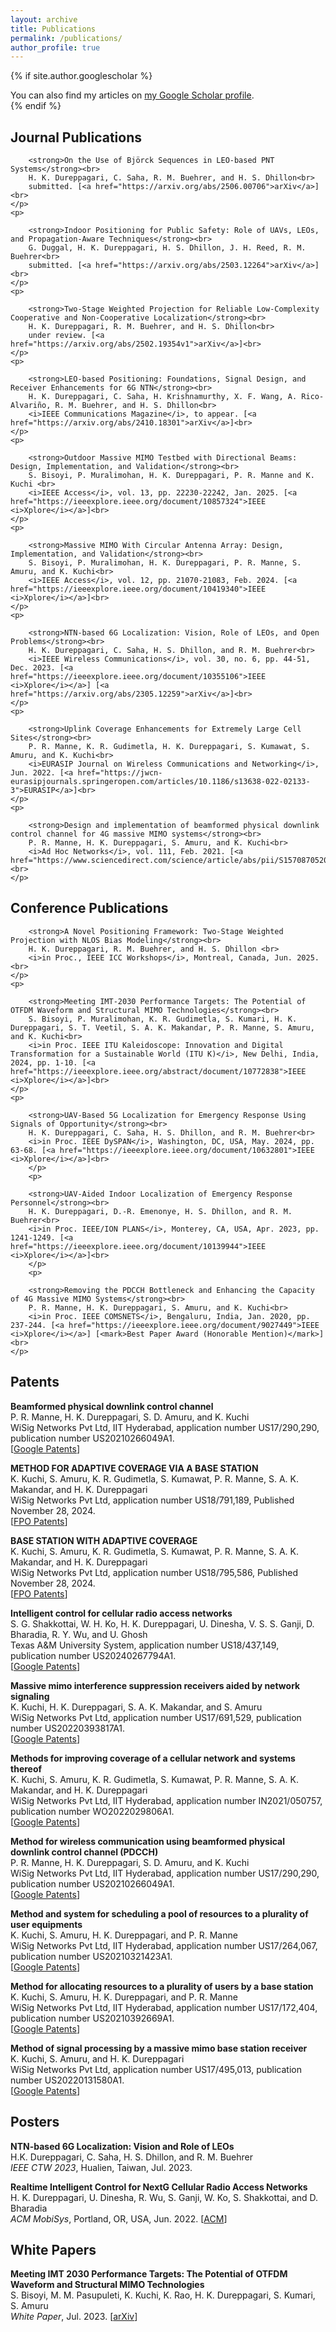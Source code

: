 ```yaml
---
layout: archive
title: Publications
permalink: /publications/
author_profile: true
---
```

<div class="cv">
    <script src="https://kit.fontawesome.com/a076d05399.js"></script>
	
{% if site.author.googlescholar %}
  <div class="wordwrap">You can also find my articles on <a href="https://scholar.google.com/citations?hl=en&user=RIZ4-acAAAAJ">my Google Scholar profile</a>.</div>
{% endif %}
	
<h2> <strong> Journal Publications</strong> </h2>
	<p>

		<strong>On the Use of Björck Sequences in LEO-based PNT Systems</strong><br>
		H. K. Dureppagari, C. Saha, R. M. Buehrer, and H. S. Dhillon<br>
		submitted. [<a href="https://arxiv.org/abs/2506.00706">arXiv</a>]<br>
	</p>
	<p>

		<strong>Indoor Positioning for Public Safety: Role of UAVs, LEOs, and Propagation-Aware Techniques</strong><br>
		G. Duggal, H. K. Dureppagari, H. S. Dhillon, J. H. Reed, R. M. Buehrer<br>
		submitted. [<a href="https://arxiv.org/abs/2503.12264">arXiv</a>]<br>
	</p>
	<p>

		<strong>Two-Stage Weighted Projection for Reliable Low-Complexity Cooperative and Non-Cooperative Localization</strong><br>
		H. K. Dureppagari, R. M. Buehrer, and H. S. Dhillon<br>
		under review. [<a href="https://arxiv.org/abs/2502.19354v1">arXiv</a>]<br>
	</p>
   	<p> 

		<strong>LEO-based Positioning: Foundations, Signal Design, and Receiver Enhancements for 6G NTN</strong><br>
		H. K. Dureppagari, C. Saha, H. Krishnamurthy, X. F. Wang, A. Rico-Alvariño, R. M. Buehrer, and H. S. Dhillon<br>
		<i>IEEE Communications Magazine</i>, to appear. [<a href="https://arxiv.org/abs/2410.18301">arXiv</a>]<br>
  	</p>
 	<p>

		<strong>Outdoor Massive MIMO Testbed with Directional Beams: Design, Implementation, and Validation</strong><br>
		S. Bisoyi, P. Muralimohan, H. K. Dureppagari, P. R. Manne and K. Kuchi <br>
		<i>IEEE Access</i>, vol. 13, pp. 22230-22242, Jan. 2025. [<a href="https://ieeexplore.ieee.org/document/10857324">IEEE <i>Xplore</i></a>]<br>
  	</p>
   	<p> 

		<strong>Massive MIMO With Circular Antenna Array: Design, Implementation, and Validation</strong><br>
		S. Bisoyi, P. Muralimohan, H. K. Dureppagari, P. R. Manne, S. Amuru, and K. Kuchi<br>
		<i>IEEE Access</i>, vol. 12, pp. 21070-21083, Feb. 2024. [<a href="https://ieeexplore.ieee.org/document/10419340">IEEE <i>Xplore</i></a>]<br>
  	</p>
   	<p> 

		<strong>NTN-based 6G Localization: Vision, Role of LEOs, and Open Problems</strong><br>
		H. K. Dureppagari, C. Saha, H. S. Dhillon, and R. M. Buehrer<br>
		<i>IEEE Wireless Communications</i>, vol. 30, no. 6, pp. 44-51, Dec. 2023. [<a href="https://ieeexplore.ieee.org/document/10355106">IEEE <i>Xplore</i></a>] [<a href="https://arxiv.org/abs/2305.12259">arXiv</a>]<br>  
  	</p>
   	<p> 

		<strong>Uplink Coverage Enhancements for Extremely Large Cell Sites</strong><br>
		P. R. Manne, K. R. Gudimetla, H. K. Dureppagari, S. Kumawat, S. Amuru, and K. Kuchi<br>
		<i>EURASIP Journal on Wireless Communications and Networking</i>, Jun. 2022. [<a href="https://jwcn-eurasipjournals.springeropen.com/articles/10.1186/s13638-022-02133-3">EURASIP</a>]<br>
  	</p>
   	<p> 

		<strong>Design and implementation of beamformed physical downlink control channel for 4G massive MIMO systems</strong><br>
		P. R. Manne, H. K. Dureppagari, S. Amuru, and K. Kuchi<br>
		<i>Ad Hoc Networks</i>, vol. 111, Feb. 2021. [<a href="https://www.sciencedirect.com/science/article/abs/pii/S1570870520307034">ELSEVIER</a>]<br>
	</p>

<h2> <strong> Conference Publications</strong> </h2>
  	<p> 

		<strong>A Novel Positioning Framework: Two-Stage Weighted Projection with NLOS Bias Modeling</strong><br>
		H. K. Dureppagari, R. M. Buehrer, and H. S. Dhillon <br>
		<i>in Proc., IEEE ICC Workshops</i>, Montreal, Canada, Jun. 2025.<br>
  	</p>
  	<p> 

		<strong>Meeting IMT-2030 Performance Targets: The Potential of OTFDM Waveform and Structural MIMO Technologies</strong><br>
		S. Bisoyi, P. Muralimohan, K. R. Gudimetla, S. Kumari, H. K. Dureppagari, S. T. Veetil, S. A. K. Makandar, P. R. Manne, S. Amuru, and K. Kuchi<br>
		<i>in Proc. IEEE ITU Kaleidoscope: Innovation and Digital Transformation for a Sustainable World (ITU K)</i>, New Delhi, India, 2024, pp. 1-10. [<a href="https://ieeexplore.ieee.org/abstract/document/10772838">IEEE <i>Xplore</i></a>]<br>
  	</p>
   	<p> 

		<strong>UAV-Based 5G Localization for Emergency Response Using Signals of Opportunity</strong><br>
		H. K. Dureppagari, C. Saha, H. S. Dhillon, and R. M. Buehrer<br>
		<i>in Proc. IEEE DySPAN</i>, Washington, DC, USA, May. 2024, pp. 63-68. [<a href="https://ieeexplore.ieee.org/document/10632801">IEEE <i>Xplore</i></a>]<br>
    	</p>
     	<p> 

		<strong>UAV-Aided Indoor Localization of Emergency Response Personnel</strong><br>
		H. K. Dureppagari, D.-R. Emenonye, H. S. Dhillon, and R. M. Buehrer<br>
		<i>in Proc. IEEE/ION PLANS</i>, Monterey, CA, USA, Apr. 2023, pp. 1241-1249. [<a href="https://ieeexplore.ieee.org/document/10139944">IEEE <i>Xplore</i></a>]<br>
      	</p>
       	<p> 

		<strong>Removing the PDCCH Bottleneck and Enhancing the Capacity of 4G Massive MIMO Systems</strong><br>
		P. R. Manne, H. K. Dureppagari, S. Amuru, and K. Kuchi<br>
		<i>in Proc. IEEE COMSNETS</i>, Bengaluru, India, Jan. 2020, pp. 237-244. [<a href="https://ieeexplore.ieee.org/document/9027449">IEEE <i>Xplore</i></a>] [<mark>Best Paper Award (Honorable Mention)</mark>]<br>
  	</p>
   
<h2> <strong>Patents</strong> </h2>
	<p>
	       <strong> Beamformed physical downlink control channel</strong><br>
		       P. R. Manne, H. K. Dureppagari, S. D. Amuru, and K. Kuchi <br> 
		WiSig Networks Pvt Ltd, IIT Hyderabad, application number US17/290,290, publication number US20210266049A1. <br>
		[<a href="https://patents.google.com/patent/US20250039875A1/en">Google Patents</a>]<br>
	</p>
 	<p>
	       <strong> METHOD FOR ADAPTIVE COVERAGE VIA A BASE STATION </strong><br>
		       K. Kuchi, S. Amuru, K. R. Gudimetla, S. Kumawat, P. R. Manne, S. A. K. Makandar, and H. K. Dureppagari <br> 
		WiSig Networks Pvt Ltd, application number US18/791,189, Published November 28, 2024. <br>
		[<a href="https://www.freepatentsonline.com/y2024/0397438.html">FPO Patents</a>]<br>
	</p>
 	<p>
	       <strong> BASE STATION WITH ADAPTIVE COVERAGE </strong><br>
		       K. Kuchi, S. Amuru, K. R. Gudimetla, S. Kumawat, P. R. Manne, S. A. K. Makandar, and H. K. Dureppagari <br> 
		WiSig Networks Pvt Ltd, application number US18/795,586, Published November 28, 2024. <br>
		[<a href="https://www.freepatentsonline.com/y2024/0397439.html">FPO Patents</a>]<br>  
  	</p>
   	<p>
	       <strong> Intelligent control for cellular radio access networks </strong><br>
		       S. G. Shakkottai, W. H. Ko, H. K. Dureppagari, U. Dinesha, V. S. S. Ganji, D. Bharadia, R. Y. Wu, and U. Ghosh <br> 
		Texas A&M University System, application number US18/437,149, publication number US20240267794A1. <br>
		[<a href="https://patents.google.com/patent/US20240267794A1/en">Google Patents</a>]<br>
  	</p>
   	<p>
	       <strong> Massive mimo interference suppression receivers aided by network signaling</strong><br>
		       K. Kuchi, H. K. Dureppagari, S. A. K. Makandar, and S. Amuru <br> 
		WiSig Networks Pvt Ltd, application number US17/691,529, publication number US20220393817A1. <br>
		[<a href="https://patents.google.com/patent/US20220393817A1/en">Google Patents</a>]<br>
  	</p>
   	<p>
	       <strong> Methods for improving coverage of a cellular network and systems thereof</strong><br>
		       K. Kuchi, S. Amuru, K. R. Gudimetla, S. Kumawat, P. R. Manne, S. A. K. Makandar, and H. K. Dureppagari <br> 
		WiSig Networks Pvt Ltd, IIT Hyderabad, application number IN2021/050757, publication number WO2022029806A1. <br>
		[<a href="https://patents.google.com/patent/WO2022029806A1/en">Google Patents</a>]<br>
  	</p>
   	<p>
	       <strong> Method for wireless communication using beamformed physical downlink control channel (PDCCH)</strong><br>
		       P. R. Manne, H. K. Dureppagari, S. D. Amuru, and K. Kuchi <br> 
		WiSig Networks Pvt Ltd, IIT Hyderabad, application number US17/290,290, publication number US20210266049A1. <br>
			[<a href="https://patents.google.com/patent/US20210392669A1/en">Google Patents</a>]<br>
  	</p>
   	<p>
	       <strong> Method and system for scheduling a pool of resources to a plurality of user equipments</strong><br>
		       K. Kuchi, S. Amuru, H. K. Dureppagari, and P. R. Manne <br> 
		WiSig Networks Pvt Ltd, IIT Hyderabad, application number US17/264,067, publication number US20210321423A1. <br>
			[<a href="https://patents.google.com/patent/US20210321423A1/en">Google Patents</a>]<br>
    	</p>
     	<p>
	       <strong> Method for allocating resources to a plurality of users by a base station</strong><br>
		       K. Kuchi, S. Amuru, H. K. Dureppagari, and P. R. Manne <br> 
		WiSig Networks Pvt Ltd, IIT Hyderabad, application number US17/172,404, publication number US20210392669A1. <br>
		[<a href="https://patents.google.com/patent/US20210266049A1/en">Google Patents</a>]<br>
    	</p>
     	<p>
	       <strong> Method of signal processing by a massive mimo base station receiver</strong><br>
		       K. Kuchi, S. Amuru, and H. K. Dureppagari <br> 
		WiSig Networks Pvt Ltd, application number US17/495,013, publication number US20220131580A1. <br> 
		[<a href="https://patents.google.com/patent/US20220416859A1/en">Google Patents</a>]<br>
	</p>

<h2> <strong>Posters</strong> </h2>
       	<p> 
		<strong>NTN-based 6G Localization: Vision and Role of LEOs</strong><br>
		H.K. Dureppagari, C. Saha, H. S. Dhillon, and R. M. Buehrer<br>
		<i>IEEE CTW 2023</i>, Hualien, Taiwan, Jul. 2023.
  	</p>
       	<p> 
		<strong>Realtime Intelligent Control for NextG Cellular Radio Access Networks</strong><br>
		H. K. Dureppagari, U. Dinesha, R. Wu, S. Ganji, W. Ko, S. Shakkottai, and D. Bharadia<br>
		<i>ACM MobiSys</i>, Portland, OR, USA, Jun. 2022. [<a href="https://dl.acm.org/doi/abs/10.1145/3498361.3538787">ACM</a>]
  	</p>

<h2> <strong>White Papers</strong> </h2>
       	<p> 
		<strong>Meeting IMT 2030 Performance Targets: The Potential of OTFDM Waveform and Structural MIMO Technologies</strong><br>
		S. Bisoyi, M. M. Pasupuleti, K. Kuchi, K. Rao, H. K. Dureppagari, S. Kumari, S. Amuru<br>
		<i>White Paper</i>, Jul. 2023. [<a href="https://arxiv.org/abs/2307.14978">arXiv</a>]
  	</p>
